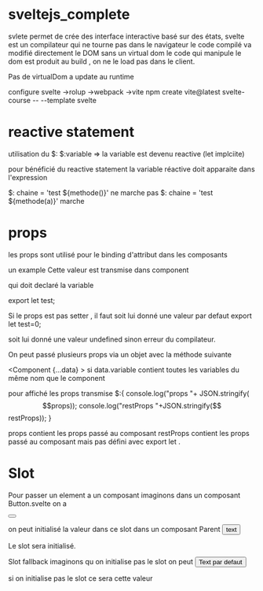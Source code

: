 # sveltejs_complete

svlete permet de crée des interface interactive basé sur des états,
svelte est un compilateur qui ne tourne pas dans le navigateur
le code compilé va modifié directement le DOM sans un virtual dom
le code qui manipule le dom est produit au build , on ne le load pas dans le client. 

Pas de virtualDom a update au runtime

configure svelte 
->rolup
->webpack
->vite
npm create vite@latest svelte-course -- --template svelte 


# reactive statement

utilisation du $:
$:variable => la variable est devenu reactive (let implciite)

pour bénéficié du reactive statement la variable réactive doit apparaite dans l'expression

$: chaine = 'test ${methode()}' ne marche pas
$: chaine = 'test ${methode(a)}' marche 

# props 

les props sont utilisé pour le binding d'attribut dans les composants

un example <Component test={valeur} />
Cette valeur est transmise dans component

qui doit declaré la variable

export let test;

Si le props est pas setter , il faut soit lui donné une valeur par defaut 
export let test=0;

soit lui donné une valeur undefined sinon erreur du compilateur.

On peut passé plusieurs props via un objet avec la méthode suivante

<Component {...data} >
si data.variable contient toutes les variables du même nom que le component

pour affiché les props transmise 
 $:{
      console.log("props "+ JSON.stringify($$props));
      console.log("restProps "+JSON.stringify($$restProps));
    }

props contient les props passé au composant
restProps contient les props passé au composant mais pas défini avec export let .


# Slot

Pour passer un element a un composant imaginons dans un composant Button.svelte 
on a 

<button><slot/></button>

on peut initialisé la valeur dans ce slot dans un composant Parent
<Button>text</Button>

Le slot sera initialisé.

Slot fallback imaginons qu on initialise pas le slot on peut
<button><slot>Text par defaut </slot></button>

si on initialise pas le slot ce sera cette valeur
